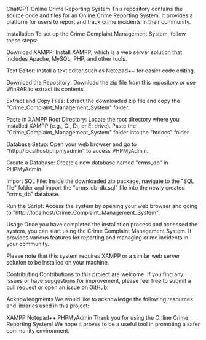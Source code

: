 ChatGPT
Online Crime Reporting System
This repository contains the source code and files for an Online Crime Reporting System. It provides a platform for users to report and track crime incidents in their community.

Installation
To set up the Crime Complaint Management System, follow these steps:

Download XAMPP: Install XAMPP, which is a web server solution that includes Apache, MySQL, PHP, and other tools.

Text Editor: Install a text editor such as Notepad++ for easier code editing.

Download the Repository: Download the zip file from this repository or use WinRAR to extract its contents.

Extract and Copy Files: Extract the downloaded zip file and copy the "Crime_Complaint_Management_System" folder.

Paste in XAMPP Root Directory: Locate the root directory where you installed XAMPP (e.g., C:, D:, or E: drive). Paste the "Crime_Complaint_Management_System" folder into the "htdocs" folder.

Database Setup: Open your web browser and go to "http://localhost/phpmyadmin" to access PHPMyAdmin.

Create a Database: Create a new database named "crms_db" in PHPMyAdmin.

Import SQL File: Inside the downloaded zip package, navigate to the "SQL file" folder and import the "crms_db_db.sql" file into the newly created "crms_db" database.

Run the Script: Access the system by opening your web browser and going to "http://localhost/Crime_Complaint_Management_System".

Usage
Once you have completed the installation process and accessed the system, you can start using the Crime Complaint Management System. It provides various features for reporting and managing crime incidents in your community.

Please note that this system requires XAMPP or a similar web server solution to be installed on your machine.

Contributing
Contributions to this project are welcome. If you find any issues or have suggestions for improvement, please feel free to submit a pull request or open an issue on GitHub.

Acknowledgments
We would like to acknowledge the following resources and libraries used in this project:

XAMPP
Notepad++
PHPMyAdmin
Thank you for using the Online Crime Reporting System! We hope it proves to be a useful tool in promoting a safer community environment.




